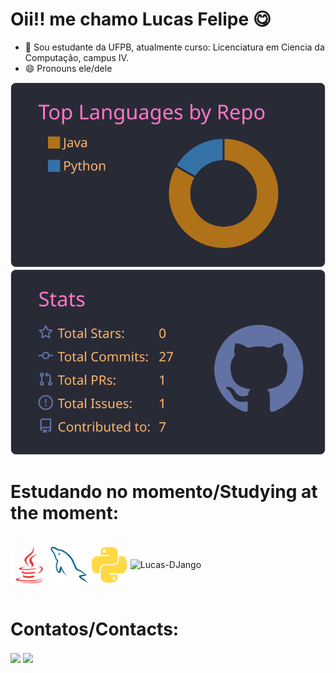 # Oii!! me chamo Lucas Felipe :yum:

- :school: Sou estudante da UFPB, atualmente curso: Licenciatura em Ciencia da Computação, campus IV.
- :smile: Pronouns ele/dele

[![](https://raw.githubusercontent.com/FLucasF/FLucasF/master/profile-summary-card-output/dracula/1-repos-per-language.svg)](https://github.com/vn7n24fzkq/github-profile-summary-cards) 
[![](https://raw.githubusercontent.com/FLucasF/FLucasF/master/profile-summary-card-output/dracula/3-stats.svg)](https://github.com/vn7n24fzkq/github-profile-summary-cards) 


</div>

# Estudando no momento/Studying at the moment:
<div style="display: inline_block"><br>
  <img align="center" alt="Lucas-Java" height="60" width="60" src="https://raw.githubusercontent.com/devicons/devicon/master/icons/java/java-plain.svg">
  <img align="center" alt="Lucas-MySql" height="60" width="60" src="https://raw.githubusercontent.com/devicons/devicon/master/icons/mysql/mysql-plain.svg">
  <img align="center" alt="Lucas-Pýthon" height="60" width="60" src="https://raw.githubusercontent.com/devicons/devicon/master/icons/python/python-plain.svg">
  <img align="center" alt="Lucas-DJango" height="60" width="60" <img src="https://cdn.jsdelivr.net/gh/devicons/devicon/icons/django/django-plain.svg" />

   
</div>

<div>
  <br/>
</div>

# Contatos/Contacts:

<div> 
  <a href = "mailto:lucasfelipeGITHUB@gmail.com"><img align="center" height="30" img src="https://img.shields.io/badge/-Gmail-%23333?style=for-the-badge&logo=gmail&logoColor=white" target="_blank"></a>
  <a href="https://www.linkedin.com/in/lucas-felipe-gomes-pedrosa-a96a0825a/" target="_blank"><img align="center" height="30" img src="https://img.shields.io/badge/-LinkedIn-%230077B5?style=for-the-badge&logo=linkedin&logoColor=white" target="_blank"></a> 
  
</div>
